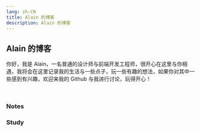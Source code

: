 ```yaml
---
lang: zh-CN
title: Alain 的博客
description: Alain 的博客
---
```


## Alain 的博客

你好，我是 Alain，一名普通的设计师与前端开发工程师，很开心在这里与你相遇，我将会在这里记录我的生活与一些点子，玩一些有趣的想法，如果你对其中一些感到有兴趣，欢迎来我的 Github 与我进行讨论，玩得开心！

<br/>

### Notes

<page-list category="notes"/>

### Study

<page-list category="study"/>

<!-- 参考 https://tzvetkov75.github.io/demo_blog/public/ -->

<!-- more -->
